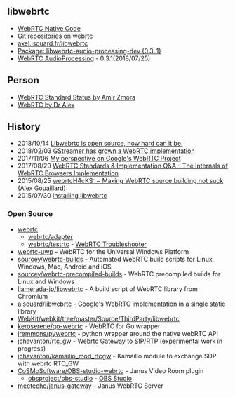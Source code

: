 ## libwebrtc
- [WebRTC Native Code](https://webrtc.org/native-code/)
- [Git repositories on webrtc](https://webrtc.googlesource.com/?format=HTML)
- [axel.isouard.fr/libwebrtc](https://axel.isouard.fr/libwebrtc)
- [Package: libwebrtc-audio-processing-dev (0.3-1)](https://packages.ubuntu.com/artful/libwebrtc-audio-processing-dev)
- [WebRTC AudioProcessing](https://freedesktop.org/software/pulseaudio/webrtc-audio-processing/) - 0.3.1(2018/07/25)


## Person
- [WebRTC Standard Status by Amir Zmora](https://www.slideshare.net/AmirZ?utm_campaign=profiletracking&utm_medium=sssite&utm_source=ssslideview)
- [WebRTC by Dr Alex](https://webrtcbydralex.com/)


## History
- 2018/10/14 [Libwebrtc is open source, how hard can it be.](https://webrtcbydralex.com/index.php/2018/10/14/libwebrtc-is-open-source-how-hard-can-it-be/) 
- 2018/02/03 [GStreamer has grown a WebRTC implementation](https://hk.saowen.com/a/adaaff32c420090e04577b2b95afbeb16e4d7aa24f6328cce58a1da5e93651d9)
- 2017/11/06 [My perspective on Google's WebRTC Project](https://www.linkedin.com/pulse/my-perspective-googles-webrtc-project-michael-ivanov)
- 2017/08/29 [WebRTC Standards & Implementation Q&A - The Internals of WebRTC Browsers Implementation](https://www.slideshare.net/AmirZ/webrtc-standards-implementation-qa-the-internals-of-webrtc-browsers-implementation)
- 2015/08/25 [webrtcH4cKS: ~ Making WebRTC source building not suck (Alex Gouaillard)](https://webrtchacks.com/building-webrtc-from-source/)
- 2015/07/30 [Installing libwebrtc](http://webrtcbydralex.com/index.php/2015/07/30/installing-libwebrtc-locally-and-packaging-it/)


### Open Source
- [webrtc](https://github.com/webrtc)
    - [webrtc/adapter](https://github.com/webrtc/adapter)
    - [webrtc/testrtc](https://github.com/webrtc/testrtc) - [WebRTC Troubleshooter](https://test.webrtc.org/)
- [webrtc-uwp](https://github.com/webrtc-uwp) - WebRTC for the Universal Windows Platform
- [sourcey/webrtc-builds](https://github.com/sourcey/webrtc-builds) - Automated WebRTC build scripts for Linux, Windows, Mac, Android and iOS
- [sourcey/webrtc-precompiled-builds](https://github.com/sourcey/webrtc-precompiled-builds) - WebRTC precompiled builds for Linux and Windows
- [llamerada-jp/libwebrtc](https://github.com/llamerada-jp/libwebrtc) - A build script of WebRTC library from Chromium
- [aisouard/libwebrtc](https://github.com/aisouard/libwebrtc) - Google's WebRTC implementation in a single static library
- [WebKit/webkit/tree/master/Source/ThirdParty/libwebrtc](https://github.com/WebKit/webkit/tree/master/Source/ThirdParty/libwebrtc)
- [keroserene/go-webrtc](https://github.com/keroserene/go-webrtc) - WebRTC for Go wrapper
- [jremmons/pywebrtc](https://github.com/jremmons/pywebrtc) - python wrapper around the native webRTC API
- [jchavanton/rtc_gw](https://github.com/jchavanton/rtc_gw) - Webrtc Gateway to SIP/RTP (experimental work in progress)
- [jchavanton/kamailio_mod_rtcgw](https://github.com/jchavanton/kamailio_mod_rtcgw) - Kamailio module to exchange SDP with webrtc RTC_GW
- [CoSMoSoftware/OBS-studio-webrtc](https://github.com/CoSMoSoftware/OBS-studio-webrtc) - Janus Video Room plugin
    - [obsproject/obs-studio](https://github.com/obsproject/obs-studio) - [OBS Studio](https://obsproject.com/)
- [meetecho/janus-gateway](https://github.com/meetecho/janus-gateway) - Janus WebRTC Server


